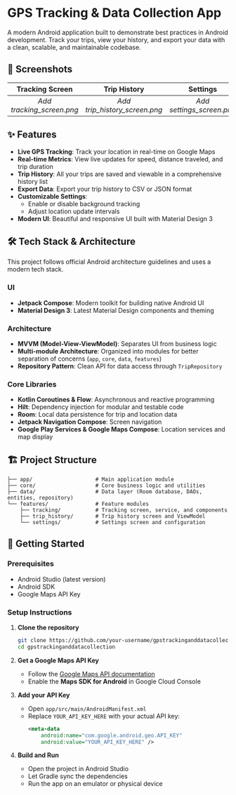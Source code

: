 # GPS Tracking & Data Collection App

A modern Android application built to demonstrate best practices in Android development. Track your trips, view your history, and export your data with a clean, scalable, and maintainable codebase.

## 📸 Screenshots

| Tracking Screen | Trip History | Settings |
|:---:|:---:|:---:|
| *Add tracking_screen.png* | *Add trip_history_screen.png* | *Add settings_screen.png* |

## ✨ Features

- **Live GPS Tracking**: Track your location in real-time on Google Maps
- **Real-time Metrics**: View live updates for speed, distance traveled, and trip duration
- **Trip History**: All your trips are saved and viewable in a comprehensive history list
- **Export Data**: Export your trip history to CSV or JSON format
- **Customizable Settings**:
  - Enable or disable background tracking
  - Adjust location update intervals
- **Modern UI**: Beautiful and responsive UI built with Material Design 3

## 🛠 Tech Stack & Architecture

This project follows official Android architecture guidelines and uses a modern tech stack.

### UI
- **Jetpack Compose**: Modern toolkit for building native Android UI
- **Material Design 3**: Latest Material Design components and theming

### Architecture
- **MVVM (Model-View-ViewModel)**: Separates UI from business logic
- **Multi-module Architecture**: Organized into modules for better separation of concerns (`app`, `core`, `data`, `features`)
- **Repository Pattern**: Clean API for data access through `TripRepository`

### Core Libraries
- **Kotlin Coroutines & Flow**: Asynchronous and reactive programming
- **Hilt**: Dependency injection for modular and testable code
- **Room**: Local data persistence for trip and location data
- **Jetpack Navigation Compose**: Screen navigation
- **Google Play Services & Google Maps Compose**: Location services and map display

## 🏗️ Project Structure

```
├── app/                    # Main application module
├── core/                   # Core business logic and utilities
├── data/                   # Data layer (Room database, DAOs, entities, repository)
└── features/               # Feature modules
    ├── tracking/           # Tracking screen, service, and components
    ├── trip_history/       # Trip history screen and ViewModel
    └── settings/           # Settings screen and configuration
```

## 🚀 Getting Started

### Prerequisites
- Android Studio (latest version)
- Android SDK
- Google Maps API Key

### Setup Instructions

1. **Clone the repository**
   ```bash
   git clone https://github.com/your-username/gpstrackinganddatacollection.git
   cd gpstrackinganddatacollection
   ```

2. **Get a Google Maps API Key**
   - Follow the [Google Maps API documentation](https://developers.google.com/maps/documentation/android-sdk/get-api-key)
   - Enable the **Maps SDK for Android** in Google Cloud Console

3. **Add your API Key**
   - Open `app/src/main/AndroidManifest.xml`
   - Replace `YOUR_API_KEY_HERE` with your actual API key:
     ```xml
     <meta-data
         android:name="com.google.android.geo.API_KEY"
         android:value="YOUR_API_KEY_HERE" />
     ```

4. **Build and Run**
   - Open the project in Android Studio
   - Let Gradle sync the dependencies
   - Run the app on an emulator or physical device








